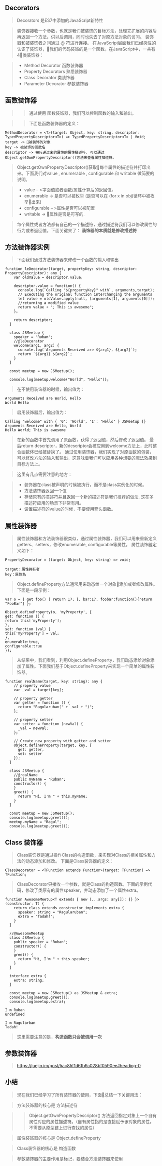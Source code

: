 ## Decorators
>Decorators 是ES7中添加的JavaScript新特性

>装饰器接收一个参数，也就是我们被装饰的目标方法，处理完扩展的内容后再返回一个方法，供以后调用，同时也失去了对原方法对象的访问。
>装饰器和被装饰者之间通过 @ 符进行连接。
>在JavaScript层面我们已经感性的认识了装饰器，我们的代码装饰的是一个函数。在JavaScript中，一共有4类装饰器：

>+ Method Decorator  函数装饰器
>+ Property Decorators 熟悉装饰器
>+ Class Decorator 类装饰器
>+ Parameter Decorator 参数装饰器

## 函数装饰器
>>通过使用 函数装饰器，我们可以控制函数的输入和输出。

>>下面是函数装饰器的定义：
```
MethodDecorator = <T>(target: Object, key: string, descriptor: TypedPropertyDescriptor<T>) => TypedPropertyDescriptor<T> | Void;
target -> 被装饰的对象
key -> 被装饰的函数名
descriptor -> 被传递过来的属性的属性描述符. 可以通过 Object.getOwnPropertyDescriptor()方法来查看属性描述符。
```

>Object.getOwnPropertyDescriptor()获取每个属性的描述符并打印出来。下面我们对value , enumerable , configurable 和 writable 做简要的说明。

>+ value – >字面值或者函数/属性计算后的返回值。
>+ enumerable -> 是否可以被枚举 (是否可以在 (for x in obj)循环中被枚举出来)
>+ configurable – >属性是否可以被配置
>+ writable -> 属性是否是可写的.

>每个属性或者方法都有自己的一个描述符，通过描述符我们可以修改属性的行为或者返回值。下面关键来了：
**装饰器的本质就是修改描述符**

## 方法装饰器实例
> 下面我们通过方法装饰器来修改一个函数的输入和输出
```
function leDecorator(target, propertyKey: string, descriptor: PropertyDescriptor): any {
    var oldValue = descriptor.value;

    descriptor.value = function() {
      console.log(`Calling "${propertyKey}" with`, arguments,target);
      // Executing the original function interchanging the arguments
      let value = oldValue.apply(null, [arguments[1], arguments[0]]);
      //returning a modified value
      return value + "; This is awesome";
    };

    return descriptor;
  }

  class JSMeetup {
    speaker = "Ruban";
    //@leDecorator
    welcome(arg1, arg2) {
      console.log(`Arguments Received are ${arg1}, ${arg2}`);
      return `${arg1} ${arg2}`;
    }
  }

  const meetup = new JSMeetup();

  console.log(meetup.welcome("World", "Hello"));
```
>在不使用装饰器的时候，输出值为：
```
Arguments Received are World, Hello
World Hello
```
>启用装饰器后，输出值为：
```
Calling "welcome" with { '0': 'World', '1': 'Hello' } JSMeetup {}
Arguments Received are Hello, World
Hello World; This is awesome
```
>在新的函数中首先调用了原函数，获得了返回值，然后修改了返回值。 最后return descriptor，新的descriptor会被应用到welcome方法上，此时整合函数体已经被替换了。
>通过使用装饰器，我们实现了对原函数的包装，可以修改方法的输入和输出，这意味着我们可以应用各种想要的魔法效果到目标方法上。

>这里有几点需要注意的地方：

>+ 装饰器在class被声明的时候被执行，而不是class实例化的时候。
>+ 方法装饰器返回一个值
>+ 存储原有的描述符并且返回一个新的描述符是我们推荐的做法. 这在多描述符应用的场景下非常有用。
>+ 设置描述符的value的时候，不要使用箭头函数。

##  属性装饰器

>属性装饰器和方法装饰器很类似，通过属性装饰器，我们可以用来重新定义getters、setters，修改enumerable, configurable等属性。
>属性装饰器定义如下：
```
PropertyDecorator = (target: Object, key: string) => void;

target：属性拥有者
key：属性名
```
>Object.defineProperty方法通常用来动态给一个对象添加或者修改属性。下面是一段示例：
```
var o = { get foo() { return 17; }, bar:17, foobar:function(){return "FooBar"} };

Object.defineProperty(o, 'myProperty', {
get: function () {
return this['myProperty'];
},
set: function (val) {
this['myProperty'] = val;
},
enumerable:true,
configurable:true
});
```
>从结果中，我们看到，利用Object.defineProperty，我们动态添给对象添加了属性。下面我们基于Object.defineProperty来实现一个简单的属性装饰器。

```
function realName(target, key: string): any {
    // property value
    var _val = target[key];

    // property getter
    var getter = function () {
      return "Ragularuban(" + _val + ")";
    };

    // property setter
    var setter = function (newVal) {
      _val = newVal;
    };

    // Create new property with getter and setter
    Object.defineProperty(target, key, {
      get: getter,
      set: setter
    });
  }

  class JSMeetup {
    //@realName
    public myName = "Ruban";
    constructor() {
    }
    greet() {
      return "Hi, I'm " + this.myName;
    }
  }

  const meetup = new JSMeetup();
  console.log(meetup.greet());
  meetup.myName = "Ragul";
  console.log(meetup.greet());
```

## Class 装饰器

>Class装饰器是通过操作Class的构造函数，来实现对Class的相关属性和方法的动态添加和修改。
>下面是Class装饰器的定义：
```
ClassDecorator = <TFunction extends Function>(target: TFunction) => TFunction;
```

>ClassDecorator只接收一个参数，就是Class的构造函数。下面的示例代码，修改了类原有的属性speaker，并动态添加了一个属性extra。

```
function AwesomeMeetup<T extends { new (...args: any[]): {} }>(constructor: T) {
    return class extends constructor implements extra {
      speaker: string = "Ragularuban";
      extra = "Tadah!";
    }
  }

  //@AwesomeMeetup
  class JSMeetup {
    public speaker = "Ruban";
    constructor() {
    }
    greet() {
      return "Hi, I'm " + this.speaker;
    }
  }

  interface extra {
    extra: string;
  }

  const meetup = new JSMeetup() as JSMeetup & extra;
  console.log(meetup.greet());
  console.log(meetup.extra);

I m Ruban
undefined

I m Ragularban
Tadah!
```

>这里需要注意的是，**构造函数只会被调用一次**

## 参数装饰器
>https://juejin.im/post/5ac85f1d6fb9a028bf0590ee#heading-0

## 小结
>现在我们已经学习了所有装饰器的使用，下面总结一下关键用法：

>方法装饰器的核心是 方法描述符

>>Object.getOwnPropertyDescriptor() 方法返回指定对象上一个自有属性对应的属性描述符。（自有属性指的是直接赋予该对象的属性，不需要从原型链上进行查找的属性）

>属性装饰器的核心是 Object.defineProperty

>Class装饰器的核心是 构造函数

>参数装饰器的主要作用是标记，要结合方法装饰器来使用

